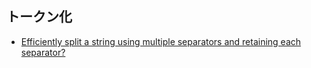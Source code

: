 ## トークン化

- [Efficiently split a string using multiple separators and retaining each separator?](https://stackoverflow.com/questions/13186067/efficiently-split-a-string-using-multiple-separators-and-retaining-each-separato)
